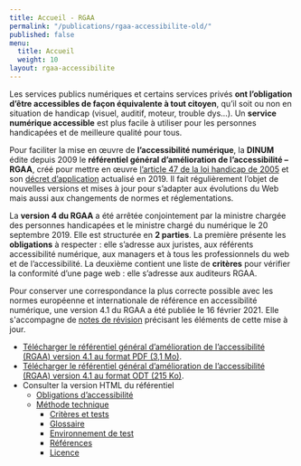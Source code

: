 ```yaml
---
title: Accueil - RGAA
permalink: "/publications/rgaa-accessibilite-old/"
published: false
menu:
  title: Accueil
  weight: 10
layout: rgaa-accessibilite
---
```


Les services publics numériques et certains services privés **ont l’obligation d’être accessibles de façon équivalente à tout citoyen**, qu’il soit ou non en situation de handicap (visuel, auditif, moteur, trouble dys…). Un **service numérique accessible** est plus facile à utiliser pour les personnes handicapées et de meilleure qualité pour tous.

Pour faciliter la mise en œuvre de **l’accessibilité numérique**, la **DINUM** édite depuis 2009 le **référentiel général d’amélioration de l’accessibilité – RGAA**, créé pour mettre en œuvre [l’article 47 de la loi handicap de 2005](https://www.legifrance.gouv.fr/affichTexteArticle.do?idArticle=LEGIARTI000037388867&cidTexte=LEGITEXT000006051257) et son [décret d’application](https://www.legifrance.gouv.fr/affichTexte.do?cidTexte=JORFTEXT000038811937) actualisé en 2019. Il fait régulièrement l’objet de nouvelles versions et mises à jour pour s’adapter aux évolutions du Web mais aussi aux changements de normes et réglementations.

La **version 4 du RGAA** a été arrêtée conjointement par la ministre chargée des personnes handicapées et le ministre chargé du numérique le 20 septembre 2019. Elle est structurée en **2 parties**. La première présente les **obligations** à respecter : elle s’adresse aux juristes, aux référents accessibilité numérique, aux managers et à tous les professionnels du web et de l’accessibilité. La deuxième contient une liste de **critères** pour vérifier la conformité d’une page web : elle s’adresse aux auditeurs RGAA.

Pour conserver une correspondance la plus correcte possible avec les normes européenne et internationale de référence en accessibilité numérique, une version 4.1 du RGAA a été publiée le 16 février 2021. Elle s'accompagne de [notes de révision](/publications/rgaa-accessibilite/documentation-rgaa/notes-revision-rgaa4.0-rgaa4.1/) précisant les éléments de cette mise à jour.

* [Télécharger le référentiel général d’amélioration de l’accessibilité (RGAA) version 4.1 au format PDF (3,1 Mo)](/uploads/rgaa/RGAA-v4.1.pdf).
* [Télécharger le référentiel général d’amélioration de l’accessibilité (RGAA) version 4.1 au format ODT (215 Ko)](/uploads/rgaa/RGAA-v4.1.odt).
* Consulter la version HTML du référentiel
  * [Obligations d’accessibilité](/publications/rgaa-accessibilite/obligations/)
  * [Méthode technique](/publications/rgaa-accessibilite/methode-rgaa/)
    * [Critères et tests](/publications/rgaa-accessibilite/methode-rgaa/criteres/)
    * [Glossaire](/publications/rgaa-accessibilite/methode-rgaa/glossaire/)
    * [Environnement de test](/publications/rgaa-accessibilite/methode-rgaa/environnement/)
    * [Références](/publications/rgaa-accessibilite/methode-rgaa/reference/)
    * [Licence](/publications/rgaa-accessibilite/methode-rgaa/licence/)
